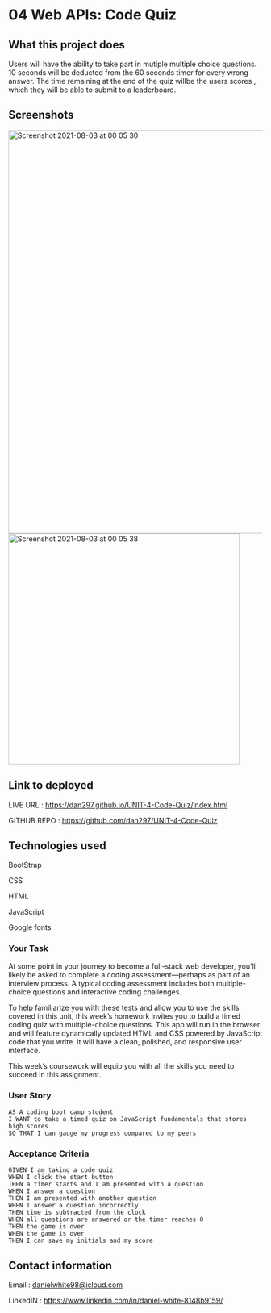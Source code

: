 # 04 Web APIs: Code Quiz

## What this project does

Users will have the ability to take part in mutiple multiple choice questions. 10 seconds will be deducted from the 60 seconds timer for every wrong answer. The time remaining at the end of the quiz willbe the users scores , which they will be able to submit to a leaderboard.

## Screenshots 

<img width="800" alt="Screenshot 2021-08-03 at 00 05 30" src="https://user-images.githubusercontent.com/71897967/127934323-78e71e1a-ac35-4b7d-af74-e9089fd09f91.png">

<img width="458" alt="Screenshot 2021-08-03 at 00 05 38" src="https://user-images.githubusercontent.com/71897967/127934327-c73814a4-8260-4569-8207-8011a2252e7b.png">


## Link to deployed

LIVE URL : https://dan297.github.io/UNIT-4-Code-Quiz/index.html

GITHUB REPO : https://github.com/dan297/UNIT-4-Code-Quiz

## Technologies used

BootStrap

CSS

HTML

JavaScript

Google fonts

### Your Task



At some point in your journey to become a full-stack web developer, you’ll likely be asked to complete a coding assessment&mdash;perhaps as part of an interview process. A typical coding assessment includes both multiple-choice questions and interactive coding challenges. 

To help familiarize you with these tests and allow you to use the skills covered in this unit, this week’s homework invites you to build a timed coding quiz with multiple-choice questions. This app will run in the browser and will feature dynamically updated HTML and CSS powered by JavaScript code that you write. It will have a clean, polished, and responsive user interface. 

This week’s coursework will equip you with all the skills you need to succeed in this assignment.

### User Story

```
AS A coding boot camp student
I WANT to take a timed quiz on JavaScript fundamentals that stores high scores
SO THAT I can gauge my progress compared to my peers
```

### Acceptance Criteria

```
GIVEN I am taking a code quiz
WHEN I click the start button
THEN a timer starts and I am presented with a question
WHEN I answer a question
THEN I am presented with another question
WHEN I answer a question incorrectly
THEN time is subtracted from the clock
WHEN all questions are answered or the timer reaches 0
THEN the game is over
WHEN the game is over
THEN I can save my initials and my score

````

## Contact information

Email : danielwhite98@icloud.com

LinkedIN : https://www.linkedin.com/in/daniel-white-8148b9159/





